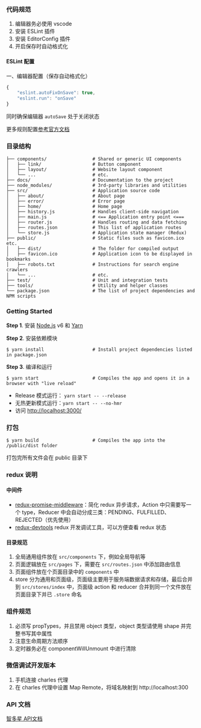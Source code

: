 ### 代码规范

1. 编辑器务必使用 vscode
2. 安装 ESLint 插件
3. 安装 EditorConfig 插件
4. 开启保存时自动格式化

#### ESLint 配置

一、编辑器配置（保存自动格式化）

```js
{
    "eslint.autoFixOnSave": true,
    "eslint.run": "onSave"
}
```

同时确保编辑器 `autoSave` 处于关闭状态

更多规则配置[参考官方文档](https://eslint.org/docs/user-guide/configuring)

### 目录结构

```shell
├── components/                 # Shared or generic UI components
│   ├── link/                   # Button component
│   ├── layout/                 # Website layout component
│   └── ...                     # etc.
├── docs/                       # Documentation to the project
├── node_modules/               # 3rd-party libraries and utilities
├── src/                        # Application source code
│   ├── about/                  # About page
│   ├── error/                  # Error page
│   ├── home/                   # Home page
│   ├── history.js              # Handles client-side navigation
│   ├── main.js                 # <== Application entry point <===
│   ├── router.js               # Handles routing and data fetching
│   ├── routes.json             # This list of application routes
│   └── store.js                # Application state manager (Redux)
├── public/                     # Static files such as favicon.ico etc.
│   ├── dist/                   # The folder for compiled output
│   ├── favicon.ico             # Application icon to be displayed in bookmarks
│   ├── robots.txt              # Instructions for search engine crawlers
│   └── ...                     # etc.
├── test/                       # Unit and integration tests
├── tools/                      # Utility and helper classes
└── package.json                # The list of project dependencies and NPM scripts
```


### Getting Started

**Step 1**. 安装 [Node.js](https://nodejs.org/) v6 和
[Yarn](https://yarnpkg.com/)

**Step 2**. 安装依赖模块

```shell
$ yarn install                  # Install project dependencies listed in package.json
```


**Step 3**. 编译和运行

```shell
$ yarn start                    # Compiles the app and opens it in a browser with "live reload"
```

* Release 模式运行： `yarn start -- --release`
* 无热更新模式运行：`yarn start -- --no-hmr`
* 访问 [http://localhost:3000/](http://localhost:3000/)


### 打包

```shell
$ yarn build                    # Compiles the app into the /public/dist folder
```
打包完所有文件会在 public 目录下


### redux 说明

#### 中间件

* [redux-promise-middleware](https://github.com/pburtchaell/redux-promise-middleware)：简化 redux 异步请求，Action 中只需要写一个 type，Reducer 中会自动分成三类：PENDING、FULFILLED、REJECTED（优先使用）
* [redux-devtools](https://github.com/gaearon/redux-devtools) redux 开发调试工具，可以方便查看 redux 状态

#### 目录规范

1. 全局通用组件放在 `src/components` 下，例如全局导航等
2. 页面逻辑放在 `src/pages` 下，需要在 `src/routes.json` 中添加路由信息
3. 页面组件放在个页面目录中的 `components` 中
4. store 分为通用和页面级，页面级主要用于服务端数据请求和存储，最后合并到 `src/stores/index` 中，页面级 action 和 reducer 合并到同一个文件放在页面目录下并已 `.store` 命名

### 组件规范

1. 必须写 propTypes，并且禁用 object 类型，object 类型请使用 shape 并完整书写其中属性
2. 注意生命周期方法顺序
3. 定时器务必在 componentWillUnmount 中进行清除

### 微信调试开发版本

1. 手机连接 charles 代理
2. 在 charles 代理中设置 Map Remote，将域名映射到 http://localhost:300

### API 文档

[智多星 API文档](https://www.zybuluo.com/lina/note/892990)
